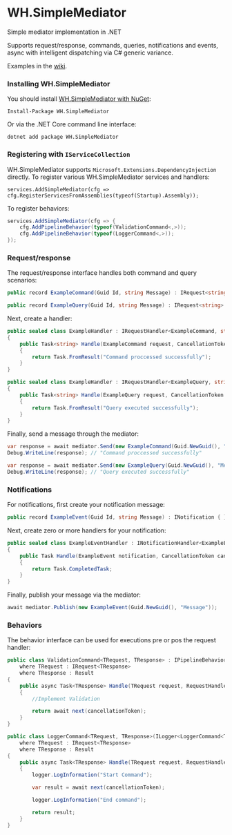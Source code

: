 # WH.SimpleMediator

Simple mediator implementation in .NET

Supports request/response, commands, queries, notifications and events, async with intelligent dispatching via C# generic variance.

Examples in the [wiki](https://github.com/WillianHMJesus/SimpleMediator/wiki).

### Installing WH.SimpleMediator

You should install [WH.SimpleMediator with NuGet](https://www.nuget.org/packages/WH.SimpleMediator):

    Install-Package WH.SimpleMediator

Or via the .NET Core command line interface:

    dotnet add package WH.SimpleMediator

### Registering with `IServiceCollection`

WH.SimpleMediator supports `Microsoft.Extensions.DependencyInjection` directly. To register various WH.SimpleMediator services and handlers:

```
services.AddSimpleMediator(cfg => cfg.RegisterServicesFromAssemblies(typeof(Startup).Assembly));
```

To register behaviors:

```csharp
services.AddSimpleMediator(cfg => {
    cfg.AddPipelineBehavior(typeof(ValidationCommand<,>));
    cfg.AddPipelineBehavior(typeof(LoggerCommand<,>));
});
```

### Request/response

The request/response interface handles both command and query scenarios:

```csharp
public record ExampleCommand(Guid Id, string Message) : IRequest<string> { }
```

```csharp
public record ExampleQuery(Guid Id, string Message) : IRequest<string> { }
```

Next, create a handler:

```csharp
public sealed class ExampleHandler : IRequestHandler<ExampleCommand, string>
{
    public Task<string> Handle(ExampleCommand request, CancellationToken cancellationToken)
    {
        return Task.FromResult("Command proccessed successfully");
    }
}
```

```csharp
public sealed class ExampleHandler : IRequestHandler<ExampleQuery, string>
{
    public Task<string> Handle(ExampleQuery request, CancellationToken cancellationToken)
    {
        return Task.FromResult("Query executed successfully");
    }
}
```

Finally, send a message through the mediator:

```csharp
var response = await mediator.Send(new ExampleCommand(Guid.NewGuid(), "Message"));
Debug.WriteLine(response); // "Command proccessed successfully"
```

```csharp
var response = await mediator.Send(new ExampleQuery(Guid.NewGuid(), "Message"));
Debug.WriteLine(response); // "Query executed successfully"
```

### Notifications

For notifications, first create your notification message:

```csharp
public record ExampleEvent(Guid Id, string Message) : INotification { }
```

Next, create zero or more handlers for your notification:

```csharp
public sealed class ExampleEventHandler : INotificationHandler<ExampleEvent>
{
    public Task Handle(ExampleEvent notification, CancellationToken cancellationToken)
    {
        return Task.CompletedTask;
    }
}
```

Finally, publish your message via the mediator:

```csharp
await mediator.Publish(new ExampleEvent(Guid.NewGuid(), "Message"));
```

### Behaviors

The behavior interface can be used for executions pre or pos the request handler:

```csharp
public class ValidationCommand<TRequest, TResponse> : IPipelineBehavior<TRequest, TResponse>
    where TRequest : IRequest<TResponse>
    where TResponse : Result
{
    public async Task<TResponse> Handle(TRequest request, RequestHandlerDelegate<TResponse> next, CancellationToken cancellationToken)
    {
        //Implement Validation

        return await next(cancellationToken);
    }
}
```

```csharp
public class LoggerCommand<TRequest, TResponse>(ILogger<LoggerCommand<TRequest, TResponse>> logger) : IPipelineBehavior<TRequest, TResponse>
    where TRequest : IRequest<TResponse>
    where TResponse : Result
{
    public async Task<TResponse> Handle(TRequest request, RequestHandlerDelegate<TResponse> next, CancellationToken cancellationToken)
    {
        logger.LogInformation("Start Command");

        var result = await next(cancellationToken);

        logger.LogInformation("End command");

        return result;
    }
}
```
